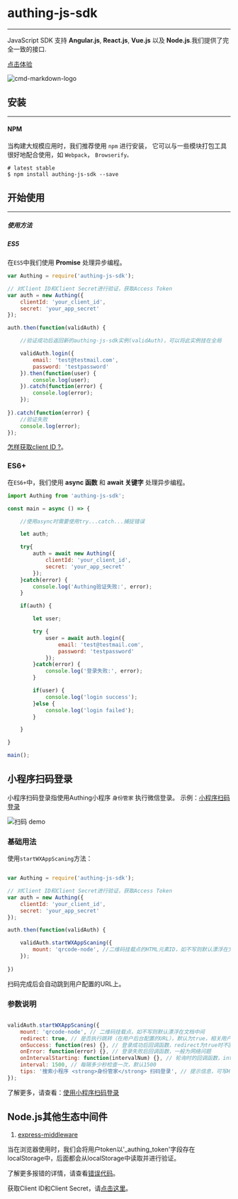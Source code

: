# authing-js-sdk

----------

JavaScript SDK 支持 **Angular.js**, **React.js**, **Vue.js** 以及 **Node.js**.我们提供了完全一致的接口.

[点击体验](http://sample.authing.cn)

![cmd-markdown-logo](https://cdn.authing.cn/sdk/guide/image/authing-login-form.png)

## 安装

----------

#### NPM

当构建大规模应用时，我们推荐使用 ```npm``` 进行安装， 它可以与一些模块打包工具很好地配合使用，如 ```Webpack```， ```Browserify。```

``` shell
# latest stable
$ npm install authing-js-sdk --save
```

## 开始使用

----------

##### 使用方法

##### ES5

在```ES5```中我们使用 **Promise** 处理异步编程。

``` javascript
var Authing = require('authing-js-sdk');

// 对Client ID和Client Secret进行验证，获取Access Token
var auth = new Authing({
	clientId: 'your_client_id',
	secret: 'your_app_secret'
});

auth.then(function(validAuth) {

	//验证成功后返回新的authing-js-sdk实例(validAuth)，可以将此实例挂在全局

	validAuth.login({
		email: 'test@testmail.com',
		password: 'testpassword'
	}).then(function(user) {
		console.log(user);	
	}).catch(function(error) {
		console.log(error);	
	});
	
}).catch(function(error) {
	//验证失败
	console.log(error);
});

```

[怎样获取client ID ?](https://docs.authing.cn/#/quick_start/howto)。


### ES6+

在```ES6+```中，我们使用 **async 函数** 和 **await 关键字** 处理异步编程。

``` javascript
import Authing from 'authing-js-sdk';

const main = async () => {

	//使用async时需要使用try...catch...捕捉错误

	let auth;

	try{
		auth = await new Authing({
			clientId: 'your_client_id',
			secret: 'your_app_secret'
		});
	}catch(error) {
		console.log('Authing验证失败:', error);
	}

	if(auth) {

		let user;

		try {
			user = await auth.login({
				email: 'test@testmail.com',
				password: 'testpassword'
			});
		}catch(error) {
			console.log('登录失败:', error);
		}

		if(user) {
			console.log('login success');
		}else {
			console.log('login failed');
		}

	}

}

main();

```

## 小程序扫码登录

小程序扫码登录指使用Authing小程序 ``身份管家`` 执行微信登录。
示例：[小程序扫码登录](http://sample.authing.cn)

![扫码 demo](https://usercontents.authing.cn/wxapp-scaning-demo.gif)

### 基础用法

使用``startWXAppScaning``方法： 

``` javascript

var Authing = require('authing-js-sdk');

// 对Client ID和Client Secret进行验证，获取Access Token
var auth = new Authing({
	clientId: 'your_client_id',
	secret: 'your_app_secret'
});

auth.then(function(validAuth) {

	validAuth.startWXAppScaning({
    	mount: 'qrcode-node', //二维码挂载点的HTML元素ID，如不写则默认漂浮在文档中间
	});
	
})

```

扫码完成后会自动跳到用户配置的URL上。

### 参数说明

``` javascript

validAuth.startWXAppScaning({
  	mount: 'qrcode-node', // 二维码挂载点，如不写则默认漂浮在文档中间
  	redirect: true, // 是否执行跳转（在用户后台配置的URL），默认为true，相关用户信息回传至url上
  	onSuccess: function(res) {}, // 登录成功后回调函数，redirect为true时不回调此函数
  	onError: function(error) {}, // 登录失败后回调函数，一般为网络问题
  	onIntervalStarting: function(intervalNum) {}, // 轮询时的回调函数，intervalNum 为 setInterval 返回的数值，可使用 clearInterval 停止轮询
  	interval: 1500, // 每隔多少秒检查一次，默认1500
  	tips: '搜索小程序 <strong>身份管家</strong> 扫码登录', // 提示信息，可写HTML
});

```

了解更多，请查看：[使用小程序扫码登录](https://docs.authing.cn/#/quick_start/wxapp_scan_login)

## Node.js其他生态中间件

1. [express-middleware](https://github.com/Authing/express-middleware)

当在浏览器使用时，我们会将用户token以'_authing_token'字段存在localStorage中，后面都会从localStorage中读取并进行验证。

了解更多报错的详情，请查看[错误代码](https://docs.authing.cn/#/quick_start/error_code)。

获取Client ID和Client Secret，请[点击这里](https://docs.authing.cn/#/quick_start/howto)。


